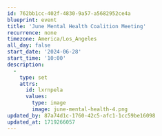 ```yaml
---
id: 762bb1cc-402f-4830-9a57-a5682952ce4a
blueprint: event
title: 'June Mental Health Coalition Meeting'
recurrence: none
timezone: America/Los_Angeles
all_day: false
start_date: '2024-06-28'
start_time: '10:00'
description:
  -
    type: set
    attrs:
      id: lxrnpela
      values:
        type: image
        image: june-mental-health-4.png
updated_by: 87a74d1c-1760-42c5-afc1-1cc59be16098
updated_at: 1719266057
---
```

